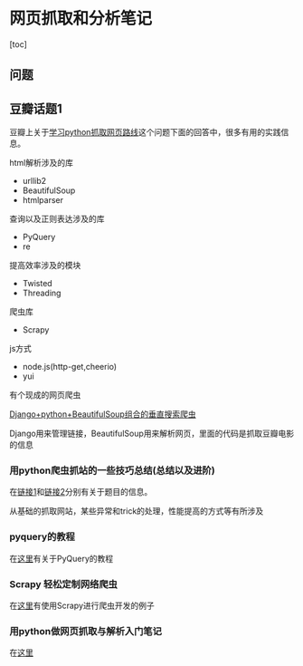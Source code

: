 # 网页抓取和分析笔记

[toc]

## 问题

## 豆瓣话题1

豆瓣上关于[学习python抓取网页路线](http://www.douban.com/group/topic/16925000/)这个问题下面的回答中，很多有用的实践信息。

html解析涉及的库
- urllib2
- BeautifulSoup
- htmlparser

查询以及正则表达涉及的库
- PyQuery
- re

提高效率涉及的模块
- Twisted
- Threading

爬虫库
- Scrapy

js方式
- node.js(http-get,cheerio)
- yui

有个现成的网页爬虫

[Django+python+BeautifulSoup组合的垂直搜索爬虫](http://www.yiihsia.com/2010/11/djangopythonbeautifulsoup%E7%BB%84%E5%90%88%E7%9A%84%E5%9E%82%E7%9B%B4%E6%90%9C%E7%B4%A2%E7%88%AC%E8%99%AB/)

Django用来管理链接，BeautifulSoup用来解析网页，里面的代码是抓取豆瓣电影的信息

### 用python爬虫抓站的一些技巧总结(总结以及进阶)

在[链接1](http://obmem.info/?p=476)和[链接2](http://obmem.info/?p=753)分别有关于题目的信息。

从基础的抓取网站，某些异常和trick的处理，性能提高的方式等有所涉及

### pyquery的教程

在[这里](http://geoinformatics.cn/lab/pyquery/)有关于PyQuery的教程

### Scrapy 轻松定制网络爬虫

在[这里](http://blog.pluskid.org/?p=366)有使用Scrapy进行爬虫开发的例子

### 用python做网页抓取与解析入门笔记

在[这里](http://chentingpc.me/article/?id=961)

